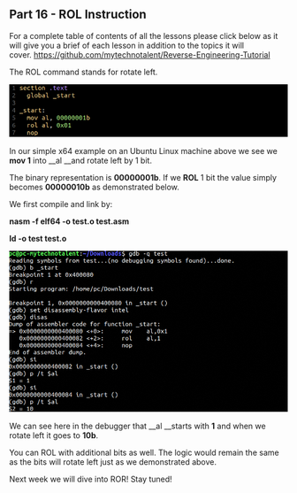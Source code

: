 ## Part 16 - ROL Instruction

For a complete table of contents of all the lessons please click below as it will give you a brief of each lesson in addition to the topics it will cover.&nbsp;https://github.com/mytechnotalent/Reverse-Engineering-Tutorial

The ROL command stands for rotate left.

<div class="slate-resizable-image-embed slate-image-embed__resize-full-width"><img src="/imgs/1543575772711.jpg"/></div>

In our simple x64 example on an Ubuntu Linux machine above we see we __mov 1__ into __al __and rotate left by 1 bit.

The binary representation is __00000001b__.&nbsp;If we __ROL__ 1 bit the value simply becomes __00000010b__ as demonstrated below.

We first compile and link by:

__nasm -f elf64 -o test.o test.asm__

__ld -o test test.o__

<div class="slate-resizable-image-embed slate-image-embed__resize-full-width"><img src="/imgs/1543575972607.jpg"/></div>

We can see here in the debugger that __al __starts with __1__ and when we rotate left it goes to __10b__.

You can ROL with additional bits as well.&nbsp;The logic would remain the same as the bits will rotate left just as we demonstrated above.

Next week we will dive into ROR! Stay tuned!